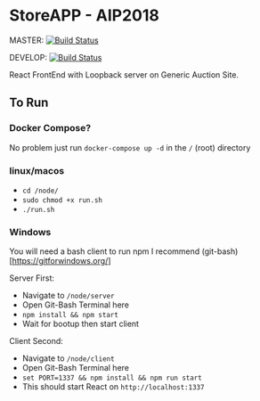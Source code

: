 # StoreAPP - AIP2018
MASTER: [![Build Status](https://travis-ci.com/gta191977649/aip-project-2018-spring.svg?branch=master)](https://travis-ci.com/gta191977649/aip-project-2018-spring)

DEVELOP: [![Build Status](https://travis-ci.com/gta191977649/aip-project-2018-spring.svg?branch=develop)](https://travis-ci.com/gta191977649/aip-project-2018-spring)

React FrontEnd with Loopback server on Generic Auction Site.

## To Run
### Docker Compose? 
No problem just run `docker-compose up -d` in the `/` (root) directory

### linux/macos

- `cd /node/`
- `sudo chmod +x run.sh`
- `./run.sh`


### Windows
You will need a bash client to run npm I recommend (git-bash)[https://gitforwindows.org/]

Server First:
- Navigate to `/node/server`
- Open Git-Bash Terminal here
- `npm install && npm start`
- Wait for bootup then start client

Client Second:
- Navigate to `/node/client`
- Open Git-Bash Terminal here
- `set PORT=1337 && npm install && npm run start`
- This should start React on `http://localhost:1337`
